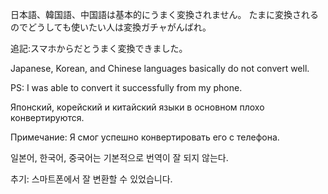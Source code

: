 日本語、韓国語、中国語は基本的にうまく変換されません。
たまに変換されるのでどうしても使いたい人は変換ガチャがんばれ。

追記:スマホからだとうまく変換できました。


Japanese, Korean, and Chinese languages basically do not convert well.

PS: I was able to convert it successfully from my phone.


Японский, корейский и китайский языки в основном плохо конвертируются.

Примечание: Я смог успешно конвертировать его с телефона.


일본어, 한국어, 중국어는 기본적으로 번역이 잘 되지 않는다.

추기: 스마트폰에서 잘 변환할 수 있었습니다.
